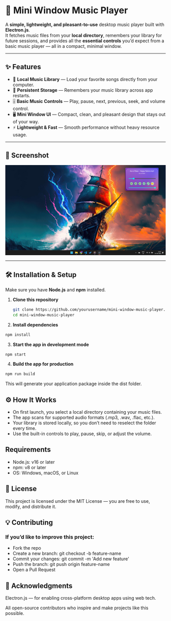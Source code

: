 # 🎵 Mini Window Music Player

A **simple, lightweight, and pleasant-to-use** desktop music player built with **Electron.js**.  
It fetches music files from your **local directory**, remembers your library for future sessions, and provides all the **essential controls** you’d expect from a basic music player — all in a compact, minimal window.

---

## ✨ Features

- 📂 **Local Music Library** — Load your favorite songs directly from your computer.
- 💾 **Persistent Storage** — Remembers your music library across app restarts.
- 🎚 **Basic Music Controls** — Play, pause, next, previous, seek, and volume control.
- 🖥 **Mini Window UI** — Compact, clean, and pleasant design that stays out of your way.
- ⚡ **Lightweight & Fast** — Smooth performance without heavy resource usage.

---

## 📸 Screenshot
![screenshot](Images/demo.png)

---

## 🛠 Installation & Setup

Make sure you have **Node.js** and **npm** installed.

1. **Clone this repository**
   ```bash
   git clone https://github.com/yourusername/mini-window-music-player.git
   cd mini-window-music-player
    ```
2. **Install dependencies**
```bash
npm install
```

3. **Start the app in development mode**
```bash 
npm start
```

4. **Build the app for production**
```bash
npm run build
```

This will generate your application package inside the dist folder.

## ⚙️ How It Works
- On first launch, you select a local directory containing your music files.
- The app scans for supported audio formats (.mp3, .wav, .flac, etc.).
- Your library is stored locally, so you don’t need to reselect the folder every time.
- Use the built-in controls to play, pause, skip, or adjust the volume.

## Requirements

- Node.js: v16 or later
- npm: v8 or later
- OS: Windows, macOS, or Linux

## 📄 License
This project is licensed under the MIT License — you are free to use, modify, and distribute it.


## 💡 Contributing

### If you’d like to improve this project:
- Fork the repo
- Create a new branch: git checkout -b feature-name
- Commit your changes: git commit -m 'Add new feature'
- Push the branch: git push origin feature-name
- Open a Pull Request

## 🙌 Acknowledgments

Electron.js — for enabling cross-platform desktop apps using web tech.

All open-source contributors who inspire and make projects like this possible.

